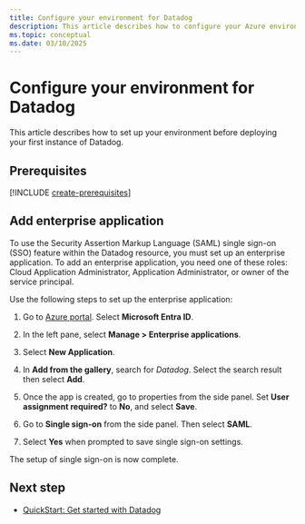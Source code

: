 ```yaml
---
title: Configure your environment for Datadog
description: This article describes how to configure your Azure environment to create an instance of Datadog.
ms.topic: conceptual
ms.date: 03/10/2025
---
```


# Configure your environment for Datadog

This article describes how to set up your environment before deploying your first instance of Datadog. 

## Prerequisites

[!INCLUDE [create-prerequisites](../includes/create-prerequisites.md)]

## Add enterprise application

To use the Security Assertion Markup Language (SAML) single sign-on (SSO) feature within the Datadog resource, you must set up an enterprise application. To add an enterprise application, you need one of these roles: Cloud Application Administrator, Application Administrator, or owner of the service principal.

Use the following steps to set up the enterprise application:

1. Go to [Azure portal](https://portal.azure.com). Select **Microsoft Entra ID**.
1. In the left pane, select **Manage > Enterprise applications**.
1. Select **New Application**.
1. In **Add from the gallery**, search for *Datadog*. Select the search result then select **Add**.

1. Once the app is created, go to properties from the side panel. Set **User assignment required?** to **No**, and select **Save**.

1. Go to **Single sign-on** from the side panel. Then select **SAML**.

1. Select **Yes** when prompted to save single sign-on settings.

The setup of single sign-on is now complete.

## Next step

- [QuickStart: Get started with Datadog](create.md)

